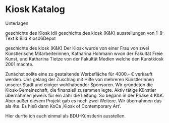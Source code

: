 #  Kiosk Katalog

Unterlagen
 
geschichte des Kiosk Idil
geschichte des kiosk (K&K)
ausstellungen von 1-8: Text & Bild
Kios06Depot


geschichte des kiosk (K&K)
Der Kiosk wurde von einer Frau von zwei Künstlerische Mitarbeiterinnen, Katharina Hohmann wvon der Fakultät Freie Kunst, und Katharina Tietze von der Fakultät Medien 
welche den Kunstkiosk 2001 machte.

Zunächst sollte eine zu gestaltende Werbefläche für 4000.- € verkauft werden. Uns gelang der Zuschlag mit Hilfe von mehreren KünstlerInnen unserer Stadt und einiger wohlhabender Sponsoren. Wir gründeten die Kiosk-Gemeinschaft, die finanziell zusammen legte.
Aktiv tätige Künstler übernahmen jeweils für ein Jahr die Leitung. So begann in der Phase 4 K&K. Aber außer diesem Projekt gab es noch zwei Weitere.
Wir übernahmen das als 4te. Es hieß dann KoCa ‚Kiosk of Contemporary Art’.

Hier durfte ich auch einmal als BDU-Künstlerin ausstellen. 
